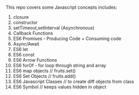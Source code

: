 This repo covers some Javascript concepts includes:
1. closure
2. constructor
3. setTimeout,setInterval (Asynchronous)
4. Callback Functions
5. ES6 Promises - Producing Code + Consuming code
6. Async/Await
7. ES6 let
8. ES6 const
9. ES6 Arrow Functions
10. ES6 forOf - for loop through string and array
11. ES6 map objects // fruits.set()
12. ES6 Set Objects // fruits.add()
13. ES6 Javascript Classes // to create diff objects from class
14. ES6 Symbol  // keeps values hidden in object